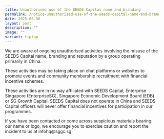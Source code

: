 ```yaml
---
title: Unauthorised use of the SEEDS Capital name and branding
permalink: /notice-unauthorised-use-of-the-seeds-capital-name-and-branding/
date: 2025-06-30
layout: post
description: ""
image: ""
variant: tiptap
---
```

<p>We are aware of ongoing unauthorised activities involving the misuse of
the SEEDS Capital name, branding and reputation by a group operating primarily
in China.</p>
<p></p>
<p>These activities may be taking place on chat platforms or websites to
promote events and community membership recruitment with financial incentive
schemes.</p>
<p></p>
<p>These activities are in no way affiliated with SEEDS Capital, Enterprise
Singapore (EnterpriseSG), Singapore Economic Development Board (EDB) or
SG Growth Capital. SEEDS Capital does not operate in China and SEEDS Capital
officers will never offer financial incentives for participation in our
programmes.</p>
<p></p>
<p>If you have been contacted or come across suspicious materials bearing
our name or logo, we encourage you to exercise caution and report the incident
to us at <a rel="noopener noreferrer nofollow" target="_blank">infohq@sggc.sg</a>.</p>